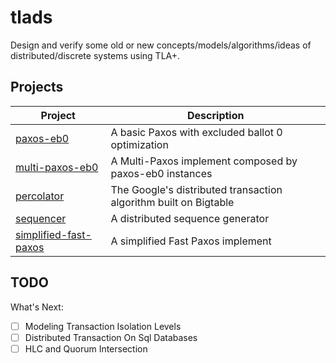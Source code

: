# tlads

Design and verify some old or new concepts/models/algorithms/ideas of distributed/discrete systems using TLA+.

## Projects

| Project                                         | Description                                                      |
| ---                                             | ---                                                              |
| [paxos-eb0](paxos-eb0/)                         | A basic Paxos with excluded ballot 0 optimization                |
| [multi-paxos-eb0](multi-paxos-eb0/)             | A Multi-Paxos implement composed by paxos-eb0 instances          |
| [percolator](percolator/)                       | The Google's distributed transaction algorithm built on Bigtable |
| [sequencer](sequencer/)                         | A distributed sequence generator                                 |
| [simplified-fast-paxos](simplified-fast-paxos/) | A simplified Fast Paxos implement                                |

## TODO

What's Next:

- [ ] Modeling Transaction Isolation Levels
- [ ] Distributed Transaction On Sql Databases
- [ ] HLC and Quorum Intersection
